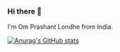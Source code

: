 ### Hi there 👋

I'm Om Prashant Londhe from India.

[![Anurag's GitHub stats](https://github-readme-stats.vercel.app/api?username=DevOM3&show_icons=true&theme=radical)](https://github.com/anuraghazra/github-readme-stats)

<!--
**DevOM3/DevOM3** is a ✨ _special_ ✨ repository because its `README.md` (this file) appears on your GitHub profile.

Here are some ideas to get you started:

- 🔭 I’m currently working on ...
- 🌱 I’m currently learning ...
- 👯 I’m looking to collaborate on ...
- 🤔 I’m looking for help with ...
- 💬 Ask me about ...
- 📫 How to reach me: ...
- 😄 Pronouns: ...
- ⚡ Fun fact: ...
-->
